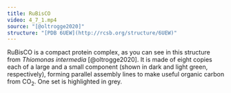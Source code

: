 ```yaml
---
title: RuBisCO
video: 4_7_1.mp4
source: "[@oltrogge2020]"
structure: "[PDB 6UEW](http://rcsb.org/structure/6UEW)"
---
```


RuBisCO is a compact protein complex, as you can see in this structure from *Thiomonas intermedia* [@oltrogge2020]. It is made of eight copies each of a large and a small component (shown in dark and light green, respectively), forming parallel assembly lines to make useful organic carbon from CO<sub>2</sub>. One set is highlighted in grey.

